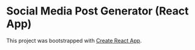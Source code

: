 # Social Media Post Generator (React App)

This project was bootstrapped with [Create React App](https://github.com/facebook/create-react-app).

